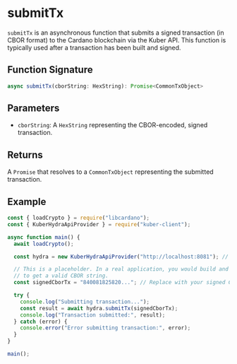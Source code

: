 # submitTx

`submitTx` is an asynchronous function that submits a signed transaction (in CBOR format) to the Cardano blockchain via the Kuber API. This function is typically used after a transaction has been built and signed.

## Function Signature

```typescript
async submitTx(cborString: HexString): Promise<CommonTxObject>
```

## Parameters

- `cborString`: A `HexString` representing the CBOR-encoded, signed transaction.

## Returns

A `Promise` that resolves to a `CommonTxObject` representing the submitted transaction.

## Example

```javascript
const { loadCrypto } = require("libcardano");
const { KuberHydraApiProvider } = require("kuber-client");

async function main() {
  await loadCrypto();

  const hydra = new KuberHydraApiProvider("http://localhost:8081"); // Replace with your Hydra API URL

  // This is a placeholder. In a real application, you would build and sign a transaction
  // to get a valid CBOR string.
  const signedCborTx = "840081825820..."; // Replace with your signed CBOR transaction string

  try {
    console.log("Submitting transaction...");
    const result = await hydra.submitTx(signedCborTx);
    console.log("Transaction submitted:", result);
  } catch (error) {
    console.error("Error submitting transaction:", error);
  }
}

main();
